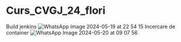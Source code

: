 # Curs_CVGJ_24_flori
Build jenkins
![WhatsApp Image 2024-05-19 at 22 54 15](https://github.com/StateAnelice/Curs_CVGJ_24_flori/assets/166364284/23f183d7-0799-4217-bc2d-0adc4997e05f)
Incercare de container
![WhatsApp Image 2024-05-20 at 09 07 56](https://github.com/StateAnelice/Curs_CVGJ_24_flori/assets/166364284/3b54194c-c0f3-408f-b2ad-7cd6bcefc51b)
